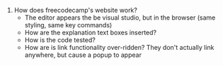 1. How does freecodecamp's website work?
    - The editor appears the be visual studio, but in the browser (same styling, same key commands)
    - How are the explanation text boxes inserted?
    - How is the code tested?
    - How are is link functionality over-ridden?  They don't actually link anywhere, but cause a popup to appear